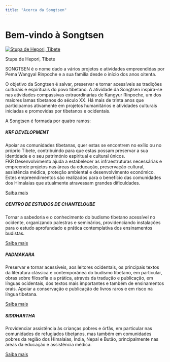 ```yaml
---
title: "Acerca da Songtsen"
---
```


#  Bem-vindo à Songtsen 

[ ![Stupa de Hepori, Tibete](/images/img_stoupa-150x150.jpg) ](http://www.songtsen.org/songtsen/wp-content/uploads/sites/2/2013/12/img_stoupa.jpg)

Stupa de Hepori, Tibete 

SONGTSEN é o nome dado a vários projetos e atividades empreendidas por Pema Wangyal Rinpoche e a sua família desde o início dos anos oitenta. 

O objetivo da Songtsen é salvar, preservar e tornar acessíveis as tradições culturais e espirituais do povo tibetano. A atividade da Songtsen inspira-se nas atividades compassivas extraordinárias de Kangyur Rinpoche, um dos maiores lamas tibetanos do século XX. Há mais de trinta anos que participamos ativamente em projetos humanitários e atividades culturais iniciadas e promovidas por tibetanos e ocidentais. 

A Songtsen é formada por quatro ramos: 

#####  KRF DEVELOPMENT 

Apoiar as comunidades tibetanas, quer estas se encontrem no exílio ou no próprio Tibete, contribuindo para que estas possam preservar a sua identidade e o seu património espiritual e cultural únicos.   
FKR Desenvolvimento ajuda a estabelecer as infraestruturas necessárias e empreende projetos nas áreas da educação, preservação cultural, assistência médica, proteção ambiental e desenvolvimento económico. Estes empreendimentos são realizados para o benefício das comunidades dos Himalaias que atualmente atravessam grandes dificuldades. 

[ Saiba mais ](http://www.songtsen.org/krf/pt/)

#####  CENTRO DE ESTUDOS DE CHANTELOUBE 

Tornar a sabedoria e o conhecimento do budismo tibetano acessível no ocidente, organizando palestras e seminários, providenciando instalações para o estudo aprofundado e prática contemplativa dos ensinamentos budistas. 

[ Saiba mais ](http://www.songtsen.org/chanteloube/pt/)

#####  PADMAKARA 

Preservar e tornar acessíveis, aos leitores ocidentais, os principais textos da literatura clássica e contemporânea do budismo tibetano, em particular, obras sobre filosofia e a prática, através da tradução e publicação, em línguas ocidentais, dos textos mais importantes e também de ensinamentos orais. Apoiar a conservação e publicação de livros raros e em risco na língua tibetana. 

[ Saiba mais ](http://www.songtsen.org/padmakara/pt/)

#####  SIDDHARTHA 

Providenciar assistência às crianças pobres e órfãs, em particular nas comunidades de refugiados tibetanos, mas também em comunidades pobres da região dos Himalaias, Índia, Nepal e Butão, principalmente nas áreas da educação e assistência médica. 

[ Saiba mais ](http://www.songtsen.org/siddhartha/pt/)
